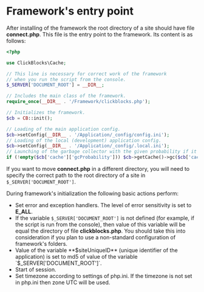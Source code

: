 # Framework's entry point #

After installing of the framework the root directory of a site should have file **connect.php**. This file is the entry point to the framework. Its content is as follows:

```php
<?php

use ClickBlocks\Cache;

// This line is necessary for correct work of the framework
// when you run the script from the console.
$_SERVER['DOCUMENT_ROOT'] = __DIR__;

// Includes the main class of the framework.
require_once(__DIR__ . '/Framework/clickblocks.php');

// Initializes the framework.
$cb = CB::init();

// Loading of the main application config.
$cb->setConfig(__DIR__ . '/Application/_config/config.ini');
// Loading of the local (development) application config.
$cb->setConfig(__DIR__ . '/Application/_config/.local.ini');
// Launching of the garbage collector with the given probability if it set.
if (!empty($cb['cache']['gcProbability'])) $cb->getCache()->gc($cb['cache']['gcProbability']);
```

If you want to move **connect.php** in a different directory, you will need to specify the correct path to the root directory of a site in `$_SERVER['DOCUMENT_ROOT']`.

During framework's initialization the following basic actions perform:
- Set error and exception handlers. The level of error sensitivity is set to **E_ALL**.
- If the variable `$_SERVER['DOCUMENT_ROOT']` is not defined (for example, if the script is run from the console), then value of this variable will be equal the directory of file **clickblocks.php**. You should take this into consideration if you plan to use a non-standard configuration of framework's folders.
- Value of the variable **$siteUniqueID** (unique identifier of the application) is set to md5 of value of the variable `$_SERVER['DOCUMENT_ROOT']`.
- Start of session.
- Set timezone according to settings of php.ini. If the timezone is not set in php.ini then zone UTC will be used.
